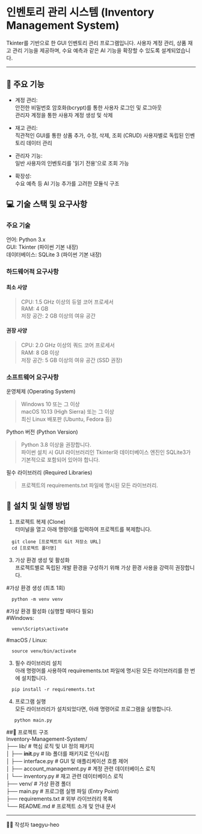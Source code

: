 # 인벤토리 관리 시스템 (Inventory Management System)
Tkinter를 기반으로 한 GUI 인벤토리 관리 프로그램입니다. 사용자 계정 관리, 상품 재고 관리 기능을 제공하며, 수요 예측과 같은 AI 기능을 확장할 수 있도록 설계되었습니다.

* * *

## 🌟 주요 기능   
* 계정 관리:   
안전한 비밀번호 암호화(bcrypt)를 통한 사용자 로그인 및 로그아웃   
관리자 계정을 통한 사용자 계정 생성 및 삭제   

* 재고 관리:   
직관적인 GUI를 통한 상품 추가, 수정, 삭제, 조회 (CRUD)
사용자별로 독립된 인벤토리 데이터 관리

* 관리자 기능:   
일반 사용자의 인벤토리를 '읽기 전용'으로 조회 가능   

* 확장성:   
수요 예측 등 AI 기능 추가를 고려한 모듈식 구조   

## 💻 기술 스택 및 요구사항   
### 주요 기술   
언어: Python 3.x   
GUI: Tkinter (파이썬 기본 내장)   
데이터베이스: SQLite 3 (파이썬 기본 내장)   

### 하드웨어적 요구사항   

#### 최소 사양   
> CPU: 1.5 GHz 이상의 듀얼 코어 프로세서   
> RAM: 4 GB   
> 저장 공간: 2 GB 이상의 여유 공간   

#### 권장 사양   
> CPU: 2.0 GHz 이상의 쿼드 코어 프로세서   
> RAM: 8 GB 이상   
> 저장 공간: 5 GB 이상의 여유 공간 (SSD 권장)
   
### 소프트웨어 요구사항   

운영체제 (Operating System)   
> Windows 10 또는 그 이상   
> macOS 10.13 (High Sierra) 또는 그 이상   
> 최신 Linux 배포판 (Ubuntu, Fedora 등)   

Python 버전 (Python Version)   
> Python 3.8 이상을 권장합니다.   
> 파이썬 설치 시 GUI 라이브러리인 Tkinter와 데이터베이스 엔진인 SQLite3가 기본적으로 포함되어 있어야 합니다.

필수 라이브러리 (Required Libraries)   
>프로젝트의 requirements.txt 파일에 명시된 모든 라이브러리.   

## 🚀 설치 및 실행 방법   
1. 프로젝트 복제 (Clone)   
터미널을 열고 아래 명령어를 입력하여 프로젝트를 복제합니다.
```
  git clone [프로젝트의 Git 저장소 URL]   
  cd [프로젝트 폴더명]   
```
3. 가상 환경 생성 및 활성화   
프로젝트별로 독립된 개발 환경을 구성하기 위해 가상 환경 사용을 강력히 권장합니다.   

#가상 환경 생성 (최초 1회)   
```
  python -m venv venv
```
#가상 환경 활성화 (실행할 때마다 필요)   
#Windows:
```
  venv\Scripts\activate
``` 
#macOS / Linux:   
```
  source venv/bin/activate
```  
3. 필수 라이브러리 설치   
아래 명령어를 사용하여 requirements.txt 파일에 명시된 모든 라이브러리를 한 번에 설치합니다.   
```
  pip install -r requirements.txt
```  
4. 프로그램 실행   
모든 라이브러리가 설치되었다면, 아래 명령어로 프로그램을 실행합니다.   
```
   python main.py
```   
##📂 프로젝트 구조   
Inventory-Management-System/   
├── lib/                      # 핵심 로직 및 UI 정의 패키지   
│   ├── __init__.py           # lib 폴더를 패키지로 인식시킴   
│   ├── interface.py          # GUI 및 애플리케이션 흐름 제어   
│   ├── account_management.py # 계정 관련 데이터베이스 로직   
│   └── inventory.py          # 재고 관련 데이터베이스 로직   
├── venv/                     # 가상 환경 폴더   
├── main.py                   # 프로그램 실행 파일 (Entry Point)   
├── requirements.txt          # 외부 라이브러리 목록   
└── README.md                 # 프로젝트 소개 및 안내 문서   

* * *
🧑‍💻 작성자
taegyu-heo

